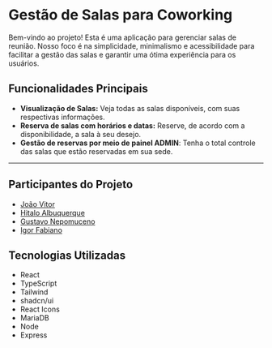 # Gestão de Salas para Coworking

Bem-vindo ao projeto! Esta é uma aplicação para gerenciar salas de reunião. Nosso foco é na simplicidade, minimalismo e acessibilidade para facilitar a gestão das salas e garantir uma ótima experiência para os usuários.

## Funcionalidades Principais

- **Visualização de Salas:** Veja todas as salas disponíveis, com suas respectivas informações.
- **Reserva de salas com horários e datas:** Reserve, de acordo com a disponibilidade, a sala à seu desejo.
- **Gestão de reservas por meio de painel ADMIN**: Tenha o total controle das salas que estão reservadas em sua sede.


<hr/>

## Participantes do Projeto

- [João Vitor](https://github.com/jv-farias)
- [Hitalo Albuquerque](https://github.com/HitaloDev)
- [Gustavo Nepomuceno](https://github.com/Gustavonn07)
- [Igor Fabiano](https://github.com/igorf08)

## Tecnologias Utilizadas

- React
- TypeScript
- Tailwind
- shadcn/ui
- React Icons
- MariaDB
- Node
- Express
